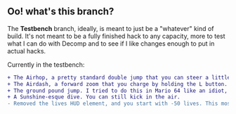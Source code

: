 ## Oo! what's this branch?

The **Testbench** branch, ideally, is meant to just be a "whatever" kind of build. It's not meant to be a fully finished hack to any capacity, more to test what I can do with Decomp and to see if I like changes enough to put in actual hacks.

Currently in the testbench:

```diff
+ The Airhop, a pretty standard double jump that you can steer a little bit. Activated by pressing A in midair, with some exceptions
+ The Airdash, a forward zoom that you charge by holding the L button. The longer you charge, the longer and faster you fly!
+ The ground pound jump. I tried to do this in Mario 64 like an idiot, so now it's in the game.
+ A Sunshine-esque dive. You can still kick in the air.
- Removed the lives HUD element, and you start with -50 lives. This mostly prevents the chances of a game over, unless a really dedicated player wants to grab 50 lives. There's definitely a better way to do this.
```
